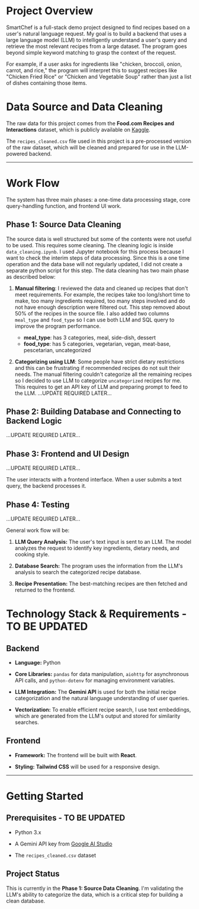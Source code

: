 # Project Overview

SmartChef is a full-stack demo project designed to find recipes based on a user's natural language request. My goal is to build a backend that uses a large language model (LLM) to intelligently understand a user's query and retrieve the most relevant recipes from a large dataset. The program goes beyond simple keyword matching to grasp the context of the request.

For example, if a user asks for ingredients like "chicken, broccoli, onion, carrot, and rice," the program will interpret this to suggest recipes like "Chicken Fried Rice" or "Chicken and Vegetable Soup" rather than just a list of dishes containing those items.

# Data Source and Data Cleaning

The raw data for this project comes from the **Food.com Recipes and Interactions** dataset, which is publicly available on [Kaggle](https://www.kaggle.com/datasets/shuyangli94/food-com-recipes-and-user-interactions?select=RAW_recipes.csv).

The `recipes_cleaned.csv` file used in this project is a pre-processed version of the raw dataset, which will be cleaned and prepared for use in the LLM-powered backend.

---
# Work Flow

The system has three main phases: a one-time data processing stage, core query-handling function, and frontend UI work.

## Phase 1: Source Data Cleaning
The source data is well structured but some of the contents were not useful to be used. This requires some cleaning. 
The cleaning logic is inside `data_cleaning.ipynb`. I used Jupyter notebook for this process because I want to check the interim steps of data processing. Since this is a one time operation and the data base will not regularly updated, I did not create a separate python script for this step. The data cleaning has two main phase as described below:

1. **Manual filtering**: I reviewed the data and cleaned up recipes that don't meet requirements. For example, the recipes take too long/short time to make, too many ingredients required, too many steps involved and do not have enough description were filtered out. This step removed about 50% of the recipes in the source file. I also added two columns `meal_type` and `food_type` so I can use both LLM and SQL query to improve the program performance.

    * **meal_type**: has 3 categories, meal, side-dish, dessert
    * **food_type**: has 5 categories, vegetarian, vegan, meat-base, pescetarian, uncategorized

2. **Categorizing using LLM**: Some people have strict dietary restrictions and this can be frustrating if recommended recipes do not suit their needs. The manual filtering couldn't categorize all the remaining recipes so I decided to use LLM to categorize `uncategorized` recipes for me. This requires to get an API key of LLM and preparing prompt to feed to the LLM. ...UPDATE REQUIRED LATER...

## Phase 2: Building Database and Connecting to Backend Logic

...UPDATE REQUIRED LATER...

## Phase 3: Frontend and UI Design

...UPDATE REQUIRED LATER...

The user interacts with a frontend interface. When a user submits a text query, the backend processes it.

## Phase 4: Testing

...UPDATE REQUIRED LATER...

General work flow will be:

1. **LLM Query Analysis:** The user's text input is sent to an LLM. The model analyzes the request to identify key ingredients, dietary needs, and cooking style.

2. **Database Search:** The program uses the information from the LLM's analysis to search the categorized recipe database.

3. **Recipe Presentation:** The best-matching recipes are then fetched and returned to the frontend.

# Technology Stack & Requirements - TO BE UPDATED

## Backend

* **Language:** Python

* **Core Libraries:** `pandas` for data manipulation, `aiohttp` for asynchronous API calls, and `python-dotenv` for managing environment variables.

* **LLM Integration:** The **Gemini API** is used for both the initial recipe categorization and the natural language understanding of user queries.

* **Vectorization:** To enable efficient recipe search, I use text embeddings, which are generated from the LLM's output and stored for similarity searches.

## Frontend

* **Framework:** The frontend will be built with **React**.

* **Styling:** **Tailwind CSS** will be used for a responsive design.

---

# Getting Started

## Prerequisites - TO BE UPDATED

* Python 3.x

* A Gemini API key from [Google AI Studio](https://aistudio.google.com/app/apikey)

* The `recipes_cleaned.csv` dataset

## Project Status

This is currently in the **Phase 1: Source Data Cleaning**. I'm validating the LLM's ability to categorize the data, which is a critical step for building a clean database. 